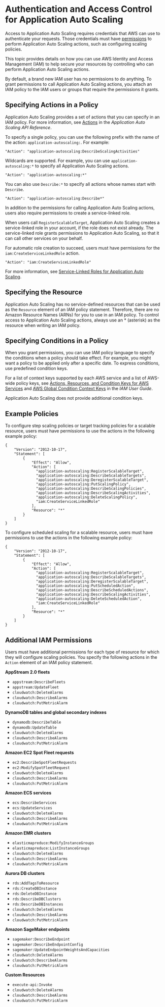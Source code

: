 # Authentication and Access Control for Application Auto Scaling<a name="auth-and-access-control"></a>

Access to Application Auto Scaling requires credentials that AWS can use to authenticate your requests\. Those credentials must have [permissions](https://docs.aws.amazon.com/IAM/latest/UserGuide/access.html) to perform Application Auto Scaling actions, such as configuring scaling policies\.

This topic provides details on how you can use AWS Identity and Access Management \(IAM\) to help secure your resources by controlling who can perform Application Auto Scaling actions\. 

By default, a brand new IAM user has no permissions to do anything\. To grant permissions to call Application Auto Scaling actions, you attach an IAM policy to the IAM users or groups that require the permissions it grants\. 

## Specifying Actions in a Policy<a name="application-auto-scaling-actions"></a>

Application Auto Scaling provides a set of actions that you can specify in an IAM policy\. For more information, see [Actions](https://docs.aws.amazon.com/autoscaling/application/APIReference/API_Operations.html) in the *Application Auto Scaling API Reference*\.

To specify a single policy, you can use the following prefix with the name of the action: `application-autoscaling:`\. For example:

```
"Action": "application-autoscaling:DescribeScalingActivities"
```

Wildcards are supported\. For example, you can use `application-autoscaling:*` to specify all Application Auto Scaling actions\.

```
"Action": "application-autoscaling:*"
```

You can also use `Describe:*` to specify all actions whose names start with `Describe`\.

```
"Action": "application-autoscaling:Describe*"
```

In addition to the permissions for calling Application Auto Scaling actions, users also require permissions to create a service\-linked role\.

When users call `RegisterScalableTarget`, Application Auto Scaling creates a service\-linked role in your account, if the role does not exist already\. The service\-linked role grants permissions to Application Auto Scaling, so that it can call other services on your behalf\. 

For automatic role creation to succeed, users must have permissions for the `iam:CreateServiceLinkedRole` action\. 

```
"Action": "iam:CreateServiceLinkedRole"
```

For more information, see [Service\-Linked Roles for Application Auto Scaling](application-auto-scaling-service-linked-roles.md)\.

## Specifying the Resource<a name="application-auto-scaling-resources"></a>

Application Auto Scaling has no service\-defined resources that can be used as the `Resource` element of an IAM policy statement\. Therefore, there are no Amazon Resource Names \(ARNs\) for you to use in an IAM policy\. To control access to Application Auto Scaling actions, always use an \* \(asterisk\) as the resource when writing an IAM policy\. 

## Specifying Conditions in a Policy<a name="application-auto-scaling-keys"></a>

When you grant permissions, you can use IAM policy language to specify the conditions when a policy should take effect\. For example, you might want a policy to be applied only after a specific date\. To express conditions, use predefined condition keys\.

For a list of context keys supported by each AWS service and a list of AWS\-wide policy keys, see [Actions, Resources, and Condition Keys for AWS Services](https://docs.aws.amazon.com/IAM/latest/UserGuide/reference_policies_actions-resources-contextkeys.html) and [AWS Global Condition Context Keys](https://docs.aws.amazon.com/IAM/latest/UserGuide/reference_policies_condition-keys.html) in the *IAM User Guide*\.

Application Auto Scaling does not provide additional condition keys\.

## Example Policies<a name="application-auto-scaling-example-policies"></a>

To configure step scaling policies or target tracking policies for a scalable resource, users must have permissions to use the actions in the following example policy:

```
{
    "Version": "2012-10-17",
    "Statement": [
        {
            "Effect": "Allow",
            "Action": [
              "application-autoscaling:RegisterScalableTarget",
              "application-autoscaling:DescribeScalableTargets",
              "application-autoscaling:DeregisterScalableTarget",
              "application-autoscaling:PutScalingPolicy",
              "application-autoscaling:DescribeScalingPolicies",
              "application-autoscaling:DescribeScalingActivities",
              "application-autoscaling:DeleteScalingPolicy",
              "iam:CreateServiceLinkedRole"
            ],
            "Resource": "*"
        }
    ]
}
```

To configure scheduled scaling for a scalable resource, users must have permissions to use the actions in the following example policy:

```
{
    "Version": "2012-10-17",
    "Statement": [
        {
            "Effect": "Allow",
            "Action": [
              "application-autoscaling:RegisterScalableTarget",
              "application-autoscaling:DescribeScalableTargets",
              "application-autoscaling:DeregisterScalableTarget",
              "application-autoscaling:PutScheduledAction",
              "application-autoscaling:DescribeScheduledActions",
              "application-autoscaling:DescribeScalingActivities",
              "application-autoscaling:DeleteScheduledAction",
              "iam:CreateServiceLinkedRole"
            ],
            "Resource": "*"
        }
    ]
}
```

## Additional IAM Permissions<a name="application-auto-scaling-additional-permissions"></a>

Users must have additional permissions for each type of resource for which they will configure scaling policies\. You specify the following actions in the `Action` element of an IAM policy statement\. 

**AppStream 2\.0 fleets**
+ `appstream:DescribeFleets`
+ `appstream:UpdateFleet`
+ `cloudwatch:DeleteAlarms`
+ `cloudwatch:DescribeAlarms`
+ `cloudwatch:PutMetricAlarm`

**DynamoDB tables and global secondary indexes**
+ `dynamodb:DescribeTable`
+ `dynamodb:UpdateTable`
+ `cloudwatch:DeleteAlarms`
+ `cloudwatch:DescribeAlarms`
+ `cloudwatch:PutMetricAlarm`

**Amazon EC2 Spot Fleet requests**
+ `ec2:DescribeSpotFleetRequests`
+ `ec2:ModifySpotFleetRequest`
+ `cloudwatch:DeleteAlarms`
+ `cloudwatch:DescribeAlarms`
+ `cloudwatch:PutMetricAlarm`

**Amazon ECS services**
+ `ecs:DescribeServices`
+ `ecs:UpdateServices`
+ `cloudwatch:DeleteAlarms`
+ `cloudwatch:DescribeAlarms`
+ `cloudwatch:PutMetricAlarm`

**Amazon EMR clusters**
+ `elasticmapreduce:ModifyInstanceGroups`
+ `elasticmapreduce:ListInstanceGroups`
+ `cloudwatch:DeleteAlarms`
+ `cloudwatch:DescribeAlarms`
+ `cloudwatch:PutMetricAlarm`

**Aurora DB clusters**
+ `rds:AddTagsToResource`
+ `rds:CreateDBInstance`
+ `rds:DeleteDBInstance`
+ `rds:DescribeDBClusters`
+ `rds:DescribeDBInstances`
+ `cloudwatch:DeleteAlarms`
+ `cloudwatch:DescribeAlarms`
+ `cloudwatch:PutMetricAlarm`

**Amazon SageMaker endpoints**
+ `sagemaker:DescribeEndpoint`
+ `sagemaker:DescribeEndpointConfig`
+ `sagemaker:UpdateEndpointWeightsAndCapacities`
+ `cloudwatch:DeleteAlarms`
+ `cloudwatch:DescribeAlarms`
+ `cloudwatch:PutMetricAlarm`

**Custom Resources**
+ `execute-api:Invoke`
+ `cloudwatch:DeleteAlarms `
+ `cloudwatch:DescribeAlarms `
+ `cloudwatch:PutMetricAlarm `